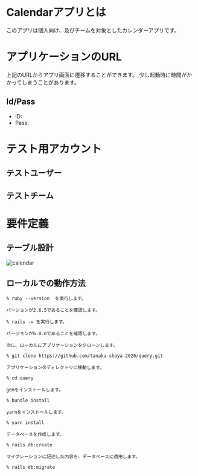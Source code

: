 # Calendarアプリとは

このアプリは個人向け、及びチームを対象としたカレンダーアプリです。


# アプリケーションのURL

上記のURLからアプリ画面に遷移することができます。
少し起動時に時間がかかってしまうことがあります。

## Id/Pass

- ID: 
- Pass: 

# テスト用アカウント

## テストユーザー

## テストチーム

# 要件定義


## テーブル設計

![calendar](https://user-images.githubusercontent.com/71364105/99646298-a7e08380-2a93-11eb-8a03-be809e92cca1.png)

## ローカルでの動作方法

``` 
% ruby --version  を実行します。

バージョンが2.6.5であることを確認します。

% rails -v を実行します。

バージョンが6.0.0であることを確認します。

次に、ローカルにアプリケーションをクローンします。

% git clone https://github.com/tanaka-shoya-2020/query.git

アプリケーションのディレクトリに移動します。

% cd query

gemをインストールします。

% bundle install

yarnをインストールします。

% yarn install

データベースを作成します。

% rails db:create

マイグレーションに記述した内容を、データベースに適用します。

% rails db:migrate
```
